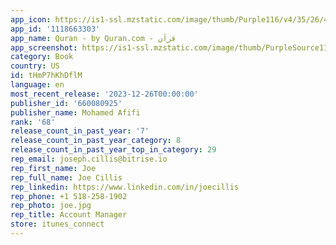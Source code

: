 ```yaml
---
app_icon: https://is1-ssl.mzstatic.com/image/thumb/Purple116/v4/35/26/41/352641c4-6542-12a4-3cd4-f3c940af4d59/AppIcon-1x_U007epad-85-220.png/1024x1024bb.png
app_id: '1118663303'
app_name: Quran - by Quran.com - قرآن
app_screenshot: https://is1-ssl.mzstatic.com/image/thumb/PurpleSource115/v4/f4/ab/4e/f4ab4eee-e8e2-4152-40f2-b79a392981bb/a535a2dc-9ff6-4b98-9263-b7efd6fde14d_iPhone_11_Pro_Max-1_arabic_framed.png/1242x2688bb.png
category: Book
country: US
id: tHmP7hKhDflM
language: en
most_recent_release: '2023-12-26T00:00:00'
publisher_id: '660080925'
publisher_name: Mohamed Afifi
rank: '68'
release_count_in_past_year: '7'
release_count_in_past_year_category: 8
release_count_in_past_year_top_in_category: 29
rep_email: joseph.cillis@bitrise.io
rep_first_name: Joe
rep_full_name: Joe Cillis
rep_linkedin: https://www.linkedin.com/in/joecillis
rep_phone: +1 518-258-1902
rep_photo: joe.jpg
rep_title: Account Manager
store: itunes_connect
---
```

